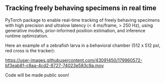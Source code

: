 ## Tracking freely behaving specimens in real time

PyTorch package to enable real-time tracking of freely behaving specimens with high precision and ultralow latency (< 4 ms/frame, > 250 Hz), using generative models, prior-informed position estimation, and inference runtime optimization.

Here an example of a zebrafish larva in a behavioral chamber (512 x 512 pxl, red cross is the tracker):


https://user-images.githubusercontent.com/43091450/179960572-bf3eab81-c8aa-4cd2-8727-74023e583c9a.mov


Code will be made public soon!

